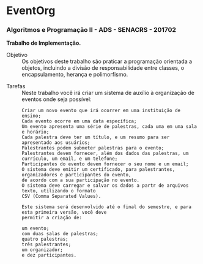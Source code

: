 # EventOrg 
### Algoritmos e Programação II - ADS - SENACRS - 201702

<b>Trabalho de Implementação.</b>

<dl>
  <dt>Objetivo</dt>
  <dd>Os objetivos deste trabalho são praticar a programação orientada a objetos, 
incluindo a divisão de responsabilidade entre classes, o encapsulamento, 
herança e polimorfismo.</dd>
<dl>
  <dt>Tarefas</dt>
  <dd>Neste trabalho você irá criar um sistema de auxílio à organização de eventos 
onde seja possível:

    Criar um novo evento que irá ocorrer em uma instituição de ensino;
    Cada evento ocorre em uma data específica;
    Um evento apresenta uma série de palestras, cada uma em uma sala e horário;
    Cada palestra deve ter um título, e um resumo para ser apresentado aos usuários;
    Palestrantes podem submeter palestras para o evento;
    Palestrantes devem fornecer, além dos dados das palestras, um currículo, um email, e um telefone;
    Participantes do evento devem fornecer o seu nome e um email;
    O sistema deve emitir um certificado, para palestrantes, organizadores e participantes do evento, 
    de acordo com a sua participação no evento.
    O sistema deve carregar e salvar os dados a partr de arquivos texto, utilizando o formato 
    CSV (Comma Separated Values).

    Este sistema será desenvolvido até o final do semestre, e para esta primeira versão, você deve 
    permitir a criação de:
	
	um evento;
	com duas salas de palestras;
	quatro palestras;
	três palestrantes;
	um organizador;
	e dez participantes.
</dd>
